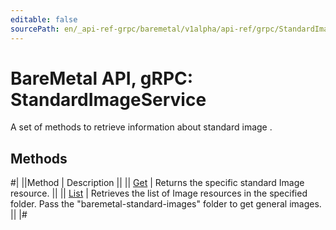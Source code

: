 ```yaml
---
editable: false
sourcePath: en/_api-ref-grpc/baremetal/v1alpha/api-ref/grpc/StandardImage/index.md
---
```


# BareMetal API, gRPC: StandardImageService

A set of methods to retrieve information about standard image .

## Methods

#|
||Method | Description ||
|| [Get](get.md) | Returns the specific standard Image resource. ||
|| [List](list.md) | Retrieves the list of Image resources in the specified folder. Pass the "baremetal-standard-images" folder to get general images. ||
|#